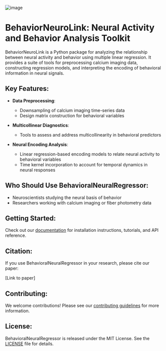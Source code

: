 ![image](https://github.com/user-attachments/assets/db7c99af-d601-4fd3-b820-f6ab2112c553)

# BehaviorNeuroLink: Neural Activity and Behavior Analysis Toolkit

BehaviorNeuroLink is a Python package for analyzing the relationship between neural activity and behavior using multiple linear regression. It provides a  suite of tools for preprocessing calcium imaging data, constructing regression models, and interpreting the encoding of behavioral information in neural signals.

## Key Features:

- **Data Preprocessing**: 
  - Downsampling of calcium imaging time-series data
  - Design matrix construction for behavioral variables

- **Multicollinear Diagnostics**: 
  - Tools to assess and address multicollinearity in behavioral predictors

- **Neural Encoding Analysis**: 
  - Linear regression-based encoding models to relate neural activity to behavioral variables
  - Time kernel incorporation to account for temporal dynamics in neural responses

## Who Should Use BehavioralNeuralRegressor:

- Neuroscientists studying the neural basis of behavior
- Researchers working with calcium imaging or fiber photometry data

## Getting Started:

Check out our [documentation](https://behavioralneuralregressor.readthedocs.io) for installation instructions, tutorials, and API reference.

## Citation:

If you use BehavioralNeuralRegressor in your research, please cite our paper:

[Link to paper]

## Contributing:

We welcome contributions! Please see our [contributing guidelines](CONTRIBUTING.md) for more information.

## License:

BehavioralNeuralRegressor is released under the MIT License. See the [LICENSE](LICENSE) file for details.

